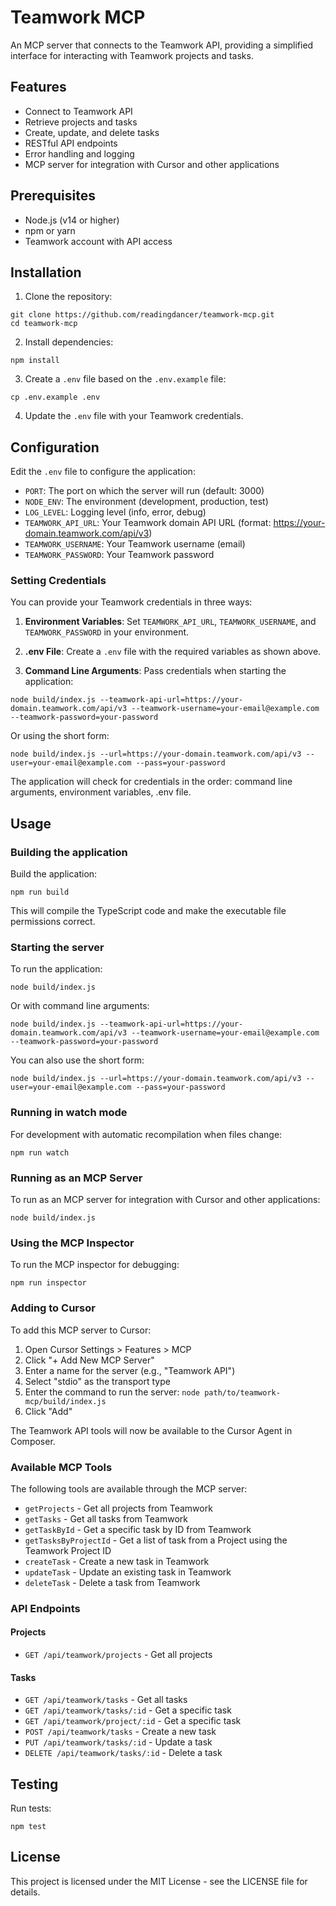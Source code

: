 # Teamwork MCP

An MCP server that connects to the Teamwork API, providing a simplified interface for interacting with Teamwork projects and tasks.

## Features

- Connect to Teamwork API
- Retrieve projects and tasks
- Create, update, and delete tasks
- RESTful API endpoints
- Error handling and logging
- MCP server for integration with Cursor and other applications

## Prerequisites

- Node.js (v14 or higher)
- npm or yarn
- Teamwork account with API access

## Installation

1. Clone the repository:

```
git clone https://github.com/readingdancer/teamwork-mcp.git
cd teamwork-mcp
```

2. Install dependencies:

```
npm install
```

3. Create a `.env` file based on the `.env.example` file:

```
cp .env.example .env
```

4. Update the `.env` file with your Teamwork credentials.

## Configuration

Edit the `.env` file to configure the application:

- `PORT`: The port on which the server will run (default: 3000)
- `NODE_ENV`: The environment (development, production, test)
- `LOG_LEVEL`: Logging level (info, error, debug)
- `TEAMWORK_API_URL`: Your Teamwork domain API URL (format: https://your-domain.teamwork.com/api/v3)
- `TEAMWORK_USERNAME`: Your Teamwork username (email)
- `TEAMWORK_PASSWORD`: Your Teamwork password

### Setting Credentials

You can provide your Teamwork credentials in three ways:

1. **Environment Variables**: Set `TEAMWORK_API_URL`, `TEAMWORK_USERNAME`, and `TEAMWORK_PASSWORD` in your environment.

2. **.env File**: Create a `.env` file with the required variables as shown above.

3. **Command Line Arguments**: Pass credentials when starting the application:

```
node build/index.js --teamwork-api-url=https://your-domain.teamwork.com/api/v3 --teamwork-username=your-email@example.com --teamwork-password=your-password
```

Or using the short form:

```
node build/index.js --url=https://your-domain.teamwork.com/api/v3 --user=your-email@example.com --pass=your-password
```

The application will check for credentials in the order: command line arguments, environment variables, .env file.

## Usage

### Building the application

Build the application:

```
npm run build
```

This will compile the TypeScript code and make the executable file permissions correct.

### Starting the server

To run the application:

```
node build/index.js
```

Or with command line arguments:

```
node build/index.js --teamwork-api-url=https://your-domain.teamwork.com/api/v3 --teamwork-username=your-email@example.com --teamwork-password=your-password
```

You can also use the short form:

```
node build/index.js --url=https://your-domain.teamwork.com/api/v3 --user=your-email@example.com --pass=your-password
```

### Running in watch mode

For development with automatic recompilation when files change:

```
npm run watch
```

### Running as an MCP Server

To run as an MCP server for integration with Cursor and other applications:

```
node build/index.js
```

### Using the MCP Inspector

To run the MCP inspector for debugging:

```
npm run inspector
```

### Adding to Cursor

To add this MCP server to Cursor:

1. Open Cursor Settings > Features > MCP
2. Click "+ Add New MCP Server"
3. Enter a name for the server (e.g., "Teamwork API")
4. Select "stdio" as the transport type
5. Enter the command to run the server: `node path/to/teamwork-mcp/build/index.js`
6. Click "Add"

The Teamwork API tools will now be available to the Cursor Agent in Composer.

### Available MCP Tools

The following tools are available through the MCP server:

- `getProjects` - Get all projects from Teamwork
- `getTasks` - Get all tasks from Teamwork
- `getTaskById` - Get a specific task by ID from Teamwork
- `getTasksByProjectId` - Get a list of task from a Project using the Teamwork Project ID
- `createTask` - Create a new task in Teamwork
- `updateTask` - Update an existing task in Teamwork
- `deleteTask` - Delete a task from Teamwork

### API Endpoints

#### Projects

- `GET /api/teamwork/projects` - Get all projects

#### Tasks

- `GET /api/teamwork/tasks` - Get all tasks
- `GET /api/teamwork/tasks/:id` - Get a specific task
- `GET /api/teamwork/project/:id` - Get a specific task
- `POST /api/teamwork/tasks` - Create a new task
- `PUT /api/teamwork/tasks/:id` - Update a task
- `DELETE /api/teamwork/tasks/:id` - Delete a task

## Testing

Run tests:

```npm test```

## License

This project is licensed under the MIT License - see the LICENSE file for details.
